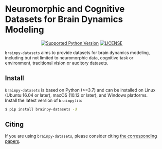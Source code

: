 # Neuromorphic and Cognitive Datasets for Brain Dynamics Modeling



<p align="center">
	<a href="https://pypi.org/project/brainpylib/"><img alt="Supported Python Version" src="https://img.shields.io/pypi/pyversions/brainpylib"></a>
	<a href="https://github.com/PKU-NIP-Lab/brainpylib"><img alt="LICENSE" src="https://img.shields.io/badge/License-GPL_3.0-blue.svg"></a>

[//]: # (  	<a href="https://badge.fury.io/py/brainpylib"><img alt="PyPI version" src="https://badge.fury.io/py/brainpylib.svg"></a>)
</p>


``brainpy-datasets`` aims to provide datasets for 
brain dynamics modeling, including but not limited to 
neuromorphic data, cognitive task or environment, traditional vision 
or auditory datasets.


## Install

``brainpy-datasets`` is based on Python (>=3.7) and can be installed on  Linux (Ubuntu 16.04 or later), macOS (10.12 or later), and Windows platforms. Install the latest version of ``brainpylib``:

```bash
$ pip install brainpy-datasets -U
```

## Citing

If you are using `brainpy-datasets`, please consider citing [the corresponding papers](https://brainpy.readthedocs.io/en/latest/tutorial_FAQs/citing_and_publication.html). 



